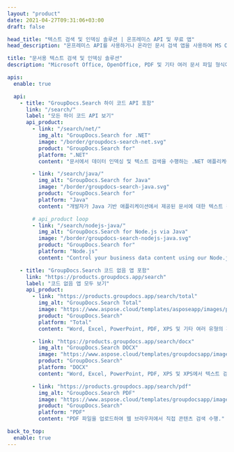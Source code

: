 ```yaml
---
layout: "product"
date: 2021-04-27T09:31:06+03:00
draft: false

head_title: "텍스트 검색 및 인덱싱 솔루션 | 온프레미스 API 및 무료 앱"
head_description: "온프레미스 API를 사용하거나 온라인 문서 검색 앱을 사용하여 MS Office, OpenDocument, PDF 및 기타 파일 형식에서 텍스트 검색 및 데이터 인덱싱 수행."

title: "문서용 텍스트 검색 및 인덱싱 솔루션"
description: "Microsoft Office, OpenOffice, PDF 및 기타 여러 문서 파일 형식에서 텍스트 검색 및 인덱싱 수행."

apis:
  enable: true

  api:
    - title: "GroupDocs.Search 하이 코드 API 포함"
      link: "/search/"
      label: "모든 하이 코드 API 보기"
      api_product:
        - link: "/search/net/"
          img_alt: "GroupDocs.Search for .NET"
          image: "/border/groupdocs-search-net.svg"
          product: "GroupDocs.Search for"
          platform: ".NET"
          content: "문서에서 데이터 인덱싱 및 텍스트 검색을 수행하는 .NET 애플리케이션용 온프레미스 API."

        - link: "/search/java/"
          img_alt: "GroupDocs.Search for Java"
          image: "/border/groupdocs-search-java.svg"
          product: "GroupDocs.Search for"
          platform: "Java"
          content: "개발자가 Java 기반 애플리케이션에서 제공된 문서에 대한 텍스트 검색 및 데이터 인덱싱을 구현하는 데 도움이 되는 Java API."

        # api_product loop
        - link: "/search/nodejs-java/"
          img_alt: "GroupDocs.Search for Node.js via Java"
          image: "/border/groupdocs-search-nodejs-java.svg"
          product: "GroupDocs.Search for"
          platform: "Node.js"
          content: "Control your business data content using our Node.js APIs. Search and index data in documents with supported formats."

    - title: "GroupDocs.Search 코드 없음 앱 포함"
      link: "https://products.groupdocs.app/search"
      label: "코드 없음 앱 모두 보기"
      api_product:
        - link: "https://products.groupdocs.app/search/total"
          img_alt: "GroupDocs.Search Total"
          image: "https://www.aspose.cloud/templates/asposeapp/images/products/logo/aspose_search-app.png"
          product: "GroupDocs.Search"
          platform: "Total"
          content: "Word, Excel, PowerPoint, PDF, XPS 및 기타 여러 유형의 파일에서 텍스트 검색."

        - link: "https://products.groupdocs.app/search/docx"
          img_alt: "GroupDocs.Search DOCX"
          image: "https://www.aspose.cloud/templates/groupdocsapp/images/products/logo/groupdocs_words-app.png"
          product: "GroupDocs.Search"
          platform: "DOCX"
          content: "Word, Excel, PowerPoint, PDF, XPS 및 XPS에서 텍스트 검색 다른 많은 유형의 파일."

        - link: "https://products.groupdocs.app/search/pdf"
          img_alt: "GroupDocs.Search PDF"
          image: "https://www.aspose.cloud/templates/groupdocsapp/images/products/logo/groupdocs_pdf-app.png"
          product: "GroupDocs.Search"
          platform: "PDF"
          content: "PDF 파일을 업로드하여 웹 브라우저에서 직접 콘텐츠 검색 수행."

back_to_top:
  enable: true
---
```

